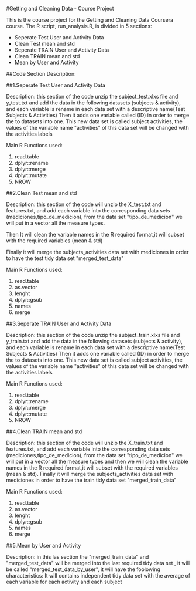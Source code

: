 #Getting and Cleaning Data - Course Project

This is the course project for the Getting and Cleaning Data Coursera course. The R script, run_analysis.R, is divided in 5 sections:

 * Seperate Test User and Activity Data 
 * Clean Test mean and std 
 * Seperate TRAIN User and Activity Data 
 * Clean TRAIN mean and std 
 * Mean by User and Activity 

##Code Section Description:

##1.Seperate Test User and Activity Data 

Description: this section of the code unzip the subject_test.xlxs file and y_test.txt and add the data in the 
following datasets (subjects & activity), and each variable is rename in each data set with a descriptive name(Test Subjects & Activities)
Then it adds one variable called (ID) in order to merge the to datasets into one.
This new data set is called subject activities, the values of the variable name "activities" of this data set will be changed with the activities labels

Main R Functions used:

 1. read.table
 2. dplyr::rename
 3. dplyr::merge
 4. dplyr::mutate
 5. NROW

##2.Clean Test mean and std 

Description: this section of the code will unzip the X_test.txt and features.txt, and add each variable into the corresponding  data sets (mediciones,tipo_de_medicion), from the data set "tipo_de_medicion" we will put in a vector all the measure types.

Then It will clean the variable names in the R required format,it will subset with the required variables (mean & std)

Finally it will merge the subjects_activities data set with mediciones in order to have the test tidy data set "merged_test_data"

Main R Functions used:

 1. read.table
 2. as.vector
 3. lenght
 4. dplyr::gsub
 5. names
 6. merge
 

##3.Seperate TRAIN User and Activity Data 

Description: this section of the code unzip the subject_train.xlxs file and y_train.txt and add the data in the 
following datasets (subjects & activity), and each variable is rename in each data set with a descriptive name(Test Subjects & Activities)
Then it adds one variable called (ID) in order to merge the to datasets into one.
This new data set is called subject activities, the values of the variable name "activities" of this data set will be changed with the activities labels
  
Main R Functions used:

 1. read.table
 2. dplyr::rename
 3. dplyr::merge
 4. dplyr::mutate
 5. NROW

##4.Clean TRAIN mean and std 

Description: this section of the code will unzip the X_train.txt and features.txt, and add each variable into the corresponding 
data sets (mediciones,tipo_de_medicion), from the data set "tipo_de_medicion" we will put in a vector all the measure types and then we will clean the variable names in the R required format,it will subset with the required variables (mean & std).
Finally it will merge the subjects_activities data set with mediciones in order to have the train tidy data set "merged_train_data"

Main R Functions used:

 1. read.table
 2. as.vector
 3. lenght
 4. dplyr::gsub
 5. names
 6. merge

##5.Mean by User and Activity 

Description: in this las section the "merged_train_data" and "merged_test_data" will be merged into the last required
tidy data set , it will be called "merged_test_data_by_user", it will have the foolowing characteristics:
It will contains independent tidy data set with the average of each variable for each activity and each subject



